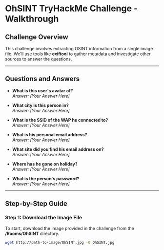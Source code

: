 # OhSINT TryHackMe Challenge - Walkthrough

## Challenge Overview
This challenge involves extracting OSINT information from a single image file. We'll use tools like **exiftool** to gather metadata and investigate other sources to answer the questions.

---

## Questions and Answers

- **What is this user's avatar of?**  
  _Answer: [Your Answer Here]_

- **What city is this person in?**  
  _Answer: [Your Answer Here]_

- **What is the SSID of the WAP he connected to?**  
  _Answer: [Your Answer Here]_

- **What is his personal email address?**  
  _Answer: [Your Answer Here]_

- **What site did you find his email address on?**  
  _Answer: [Your Answer Here]_

- **Where has he gone on holiday?**  
  _Answer: [Your Answer Here]_

- **What is the person's password?**  
  _Answer: [Your Answer Here]_

---

## Step-by-Step Guide

### Step 1: Download the Image File

To start, download the image provided in the challenge from the **/Rooms/OhSINT** directory.

```bash
wget http://path-to-image/OhSINT.jpg -O OhSINT.jpg

